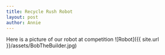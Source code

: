 ```yaml
---
title: Recycle Rush Robot
layout: post
author: Annie
---
```


Here is a picture of our robot at competition
![Robot]({{ site.url }}/assets/BobTheBuilder.jpg)